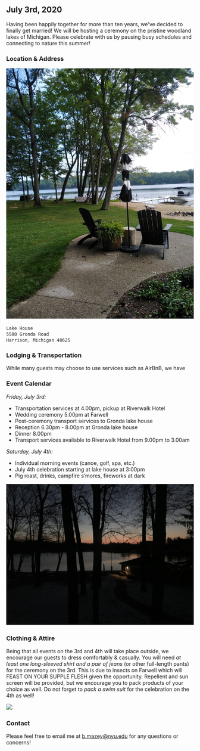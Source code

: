 <link rel="shortcut icon" type="image/png" href="/celebrate/images/favicon-32x32.png">
<link rel="shortcut icon" sizes="32x32" href="/celebrate/images/favicon-32x32.png">

## July 3rd, 2020

Having been happily together for more than ten years, we've decided to finally get married! We will be hosting a ceremony on the pristine woodland lakes of Michigan. Please celebrate with us by pausing busy schedules and connecting to nature this summer!

### Location & Address

![](/images/lake.jpg)
```
Lake House
5500 Gronda Road
Harrison, Michigan 48625
```

### Lodging & Transportation

While many guests may choose to use services such as AirBnB, we have

### Event Calendar

_Friday, July 3rd:_
* Transportation services at 4.00pm, pickup at Riverwalk Hotel
* Wedding ceremony 5.00pm at Farwell
* Post-ceremony transport services to Gronda lake house
* Reception 6.30pm - 8.00pm at Gronda lake house
* Dinner 8.00pm
* Transport services available to Riverwalk Hotel from 9.00pm to 3.00am

_Saturday, July 4th:_
* Individual morning events (canoe, golf, spa, etc.)
* July 4th celebration starting at lake house at 3:00pm
* Pig roast, drinks, campfire s’mores, fireworks at dark

![](/images/nightscape.jpg)

### Clothing & Attire

Being that all events on the 3rd and 4th will take place outside, we encourage our guests to dress comfortably & casually.
You will need *at least one long-sleeved shirt and a pair of jeans* (or other full-length pants) for the ceremony on the 3rd.
This is due to insects on Farwell which will FEAST ON YOUR SUPPLE FLESH given the opportunity.
Repellent and sun screen will be provided, but we encourage you to pack products of your choice as well.
Do not forget to *pack a swim suit* for the celebration on the 4th as well!

![](/images/lakefront.jpg)

### Contact

Please feel free to email me at <b.mazey@nyu.edu> for any questions or concerns!